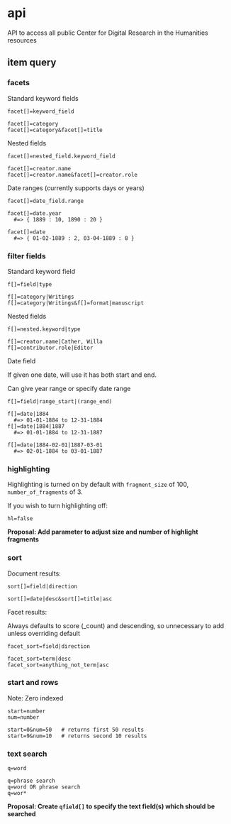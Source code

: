 # api
API to access all public Center for Digital Research in the Humanities resources

## item query

### facets

Standard keyword fields

```
facet[]=keyword_field

facet[]=category
facet[]=category&facet[]=title
```

Nested fields

```
facet[]=nested_field.keyword_field

facet[]=creator.name
facet[]=creator.name&facet[]=creator.role
```

Date ranges (currently supports days or years)

```
facet[]=date_field.range

facet[]=date.year
  #=> { 1889 : 10, 1890 : 20 }

facet[]=date
  #=> { 01-02-1889 : 2, 03-04-1889 : 8 }
```

### filter fields

Standard keyword field

```
f[]=field|type

f[]=category|Writings
f[]=category|Writings&f[]=format|manuscript
```

Nested fields

```
f[]=nested.keyword|type

f[]=creator.name|Cather, Willa
f[]=contributor.role|Editor
```

Date field

If given one date, will use it has both start and end.

Can give year range or specify date range

```
f[]=field|range_start|(range_end)

f[]=date|1884
  #=> 01-01-1884 to 12-31-1884
f[]=date|1884|1887
  #=> 01-01-1884 to 12-31-1887

f[]=date|1884-02-01|1887-03-01
  #=> 02-01-1884 to 03-01-1887
```

### highlighting

Highlighting is turned on by default with `fragment_size` of 100, `number_of_fragments` of 3.

If you wish to turn highlighting off:

```
hl=false
```

**Proposal:  Add parameter to adjust size and number of highlight fragments**

### sort

Document results:

```
sort[]=field|direction

sort[]=date|desc&sort[]=title|asc
```

Facet results:

Always defaults to score (_count) and descending, so unnecessary to add unless overriding default

```
facet_sort=field|direction

facet_sort=term|desc
facet_sort=anything_not_term|asc
```

### start and rows

Note: Zero indexed

```
start=number
num=number

start=0&num=50   # returns first 50 results
start=9&num=10   # returns second 10 results
```

### text search

```
q=word

q=phrase search
q=word OR phrase search
q=wor*
```

**Proposal:  Create `qfield[]` to specify the text field(s) which should be searched**
